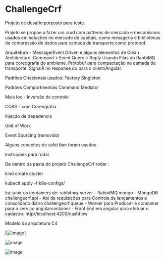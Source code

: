 # ChallengeCrf
Projeto de desafio porposto para teste.

Projeto se propoe a fazer um crud com patterns de mercado e mecanismos usados em soluções no mercado de capitais, 
como mesageria e bibliotecas de compressão de dados para camada de transporte como protobuf.

Arquitetura - Message/Event Driven e alguns elementos de Clean Architecture.
Command-> Event
Query-> Reply
Usando  Filas do RabbiMQ para coreografia do ambiente.
Protobuf para compactação na camada de transporte.
SignalR no response do para o client/Angular.

Padrões Criacionais usados:
Factory
Singleton

Padrões Comportmentais
Command
Mediator 

Mais
Ioc - Inversão de controle

CQRS - com Coreografia

Injeção de depedencia

Unit of Work

Event Sourcing (removido)

Alguns conceitos de solid tbm foram usados.


Instruções para rodar

De dentro da pasta do projeto ChallengeCrf rodar :

kind create cluster

kubectl apply -f k8s-configs/



Irá subir os containers de:
rabbitmq-server - RabbitMQ
mongo - MongoDB
challengecrf.api - Api de requisições para Controle de lançamentos e consolidado diário
challengecrf.queue - Worker para Producer e consumer para o serviço 
angularcontainer - Front End em angular para efetuar o cadastro. http//localhost:4200/cashflow

Modelo da arquitetura C4

[![image](https://github.com/bvarandas/ChallengeCrf/assets/13907905/76c11216-d9b7-4d2a-bee2-ec5f4855334b)]

![image](https://github.com/bvarandas/ChallengeCrf/assets/13907905/43b306e1-df1d-443a-8199-dbeefc4915e8)

![image](https://github.com/bvarandas/ChallengeCrf/assets/13907905/6a10558d-eb43-4842-acba-58ea77442767)

